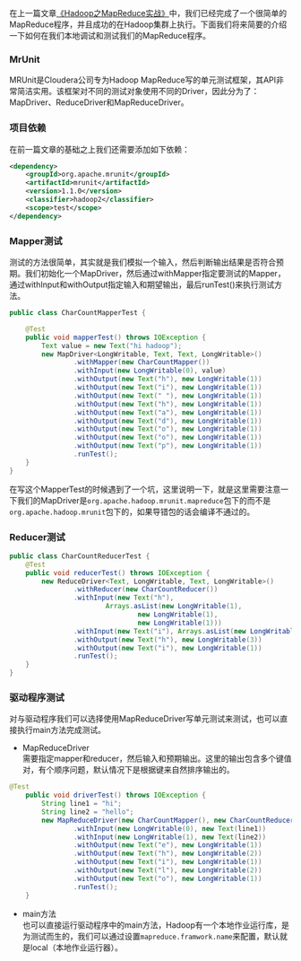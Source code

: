 在上一篇文章[《Hadoop之MapReduce实战》](https://itweknow.cn/detail?id=61)中，我们已经完成了一个很简单的MapReduce程序，并且成功的在Hadoop集群上执行。下面我们将来简要的介绍一下如何在我们本地调试和测试我们的MapReduce程序。
### MrUnit
MRUnit是Cloudera公司专为Hadoop MapReduce写的单元测试框架，其API非常简洁实用。该框架对不同的测试对象使用不同的Driver，因此分为了：MapDriver、ReduceDriver和MapReduceDriver。
### 项目依赖
在前一篇文章的基础之上我们还需要添加如下依赖：

```xml
<dependency>
    <groupId>org.apache.mrunit</groupId>
    <artifactId>mrunit</artifactId>
    <version>1.1.0</version>
    <classifier>hadoop2</classifier>
    <scope>test</scope>
</dependency>
```
### Mapper测试
测试的方法很简单，其实就是我们模拟一个输入，然后判断输出结果是否符合预期。我们初始化一个MapDriver，然后通过withMapper指定要测试的Mapper，通过withInput和withOutput指定输入和期望输出，最后runTest()来执行测试方法。
```java
public class CharCountMapperTest {

    @Test
    public void mapperTest() throws IOException {
        Text value = new Text("hi hadoop");
        new MapDriver<LongWritable, Text, Text, LongWritable>()
                .withMapper(new CharCountMapper())
                .withInput(new LongWritable(0), value)
                .withOutput(new Text("h"), new LongWritable(1))
                .withOutput(new Text("i"), new LongWritable(1))
                .withOutput(new Text(" "), new LongWritable(1))
                .withOutput(new Text("h"), new LongWritable(1))
                .withOutput(new Text("a"), new LongWritable(1))
                .withOutput(new Text("d"), new LongWritable(1))
                .withOutput(new Text("o"), new LongWritable(1))
                .withOutput(new Text("o"), new LongWritable(1))
                .withOutput(new Text("p"), new LongWritable(1))
                .runTest();
    }
}
```
在写这个MapperTest的时候遇到了一个坑，这里说明一下，就是这里需要注意一下我们的MapDriver是`org.apache.hadoop.mrunit.mapreduce`包下的而不是`org.apache.hadoop.mrunit`包下的，如果导错包的话会编译不通过的。
### Reducer测试
```java
public class CharCountReducerTest {
    @Test
    public void reducerTest() throws IOException {
        new ReduceDriver<Text, LongWritable, Text, LongWritable>()
                .withReducer(new CharCountReducer())
                .withInput(new Text("h"),
                        Arrays.asList(new LongWritable(1),
                                new LongWritable(1),
                                new LongWritable(1)))
                .withInput(new Text("i"), Arrays.asList(new LongWritable(1)))
                .withOutput(new Text("h"), new LongWritable(3))
                .withOutput(new Text("i"), new LongWritable(1))
                .runTest();
    }
}
```
### 驱动程序测试
对与驱动程序我们可以选择使用MapReduceDriver写单元测试来测试，也可以直接执行main方法完成测试。
* MapReduceDriver  
需要指定mapper和reducer，然后输入和预期输出。这里的输出包含多个键值对，有个顺序问题，默认情况下是根据键来自然排序输出的。
```java
@Test
    public void driverTest() throws IOException {
        String line1 = "hi";
        String line2 = "hello";
        new MapReduceDriver(new CharCountMapper(), new CharCountReducer())
                .withInput(new LongWritable(0), new Text(line1))
                .withInput(new LongWritable(1), new Text(line2))
                .withOutput(new Text("e"), new LongWritable(1))
                .withOutput(new Text("h"), new LongWritable(2))
                .withOutput(new Text("i"), new LongWritable(1))
                .withOutput(new Text("l"), new LongWritable(2))
                .withOutput(new Text("o"), new LongWritable(1))
                .runTest();
    }
```
* main方法  
也可以直接运行驱动程序中的main方法，Hadoop有一个本地作业运行库，是为测试而生的，我们可以通过设置`mapreduce.framwork.name`来配置，默认就是local（本地作业运行器）。
